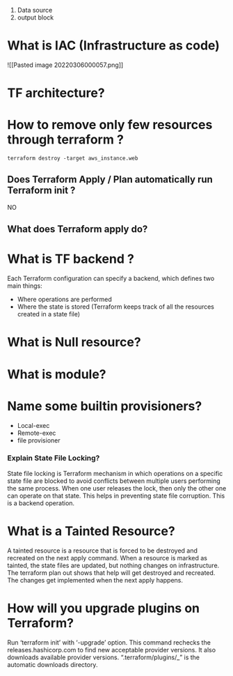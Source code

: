 1. Data source
2. output block
# What is IAC (Infrastructure as code)

![[Pasted image 20220306000057.png]]
# TF architecture?
# How to remove only few resources through terraform ?
`terraform destroy -target aws_instance.web`

## Does Terraform Apply / Plan automatically run Terraform init ?
NO

## What does Terraform apply do?

# What is TF backend ?
Each Terraform configuration can specify a backend, which defines two main things:
-   Where operations are performed 
-   Where the state is stored (Terraform keeps track of all the resources created in a state file)

# What is Null resource?
# What is module?
# Name some builtin provisioners?
- Local-exec
- Remote-exec
- file provisioner

### Explain State File Locking?
State file locking is Terraform mechanism in which operations on a specific state file are blocked to avoid conflicts between multiple users performing the same process. When one user releases the lock, then only the other one can operate on that state. This helps in preventing state file corruption. This is a backend operation.

# What is a Tainted Resource?
A tainted resource is a resource that is forced to be destroyed and recreated on the next apply command. When a resource is marked as tainted, the state files are updated, but nothing changes on infrastructure. The terraform plan out shows that help will get destroyed and recreated. The changes get implemented when the next apply happens.

# How will you upgrade plugins on Terraform?
Run ‘terraform init’ with ‘-upgrade’ option. This command rechecks the releases.hashicorp.com to find new acceptable provider versions. It also downloads available provider versions. “.terraform/plugins/<OS>_<ARCH>” is the automatic downloads directory.